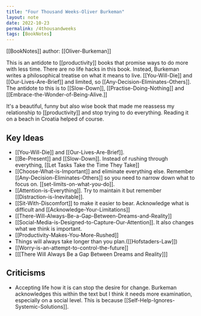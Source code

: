 ```yaml
---
title: "Four Thousand Weeks-Oliver Burkeman"
layout: note
date: 2022-10-23
permalink: /4thousandweeks
tags: [BookNotes]
---
```


[[BookNotes]] author: [[Oliver-Burkeman]]

This is an antidote to [[productivity]] books that promise ways to do more with less time. There are no life hacks in this book. Instead, Burkeman writes a philosophical treatise on what it means to live. [[You-Will-Die]] and [[Our-Lives-Are-Brief]] and limited, so [[Any-Decision-Eliminates-Others]]. The antidote to this is to [[Slow-Down]], [[Practise-Doing-Nothing]] and [[Embrace-the-Wonder-of-Being-Alive.]] 

It's a beautiful, funny but also wise book that made me reassess my relationship to [[productivity]] and stop trying to do everything. Reading it on a beach in Croatia helped of course. 

## Key Ideas

- [[You-Will-Die]] and [[Our-Lives-Are-Brief]].
- [[Be-Present]] and [[Slow-Down]]. Instead of rushing through everything, [[Let Tasks Take the Time They Take]]
- [[Choose-What-is-Important]] and eliminate everything else. Remember [[Any-Decision-Eliminates-Others]] so you need to narrow down what to focus on. [[set-limits-on-what-you-do]]. 
- [[Attention-is-Everything]]. Try to maintain it but remember [[Distraction-is-Inevitable]].
- [[Sit-With-Discomfort]] to make it easier to bear. Acknowledge what is difficult and [[Acknowledge-Your-Limitations]]
- [[There-Will-Always-Be-a-Gap-Between-Dreams-and-Reality]]
- [[Social-Media-is-Designed-to-Capture-Our-Attention]]. It also changes what we think is important. 
- [[Productivity-Makes-You-More-Rushed]]
- Things will always take longer than you plan.([[Hofstaders-Law]])
- [[Worry-is-an-attempt-to-control-the-future]]
- [[[There Will Always Be a Gap Between Dreams and Reality]]]

## Criticisms

- Accepting life how it is can stop the desire for change. Burkeman acknowledges this within the text but I think it needs more examination, especially on a social level. This is because [[Self-Help-Ignores-Systemic-Solutions]].
